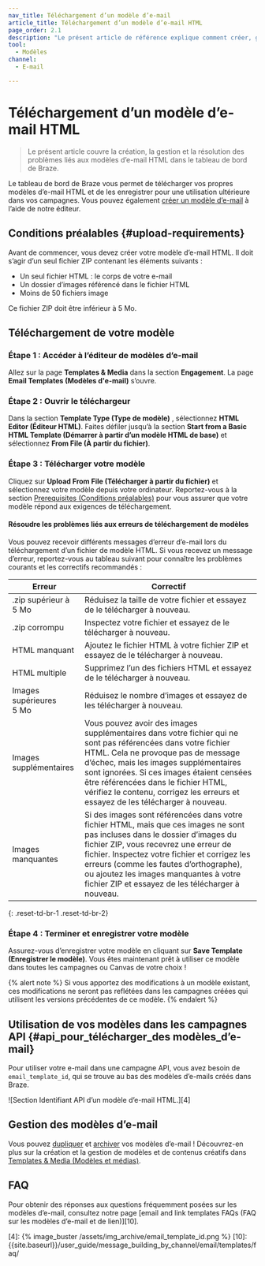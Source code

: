 ```yaml
---
nav_title: Téléchargement d’un modèle d’e-mail
article_title: Téléchargement d’un modèle d’e-mail HTML
page_order: 2.1
description: "Le présent article de référence explique comment créer, gérer et réparer un modèle d’e-mail HTML à l’aide du tableau de bord de Braze."
tool:
  - Modèles
channel:
  - E-mail

---
```


# Téléchargement d’un modèle d’e-mail HTML

> Le présent article couvre la création, la gestion et la résolution des problèmes liés aux modèles d’e-mail HTML dans le tableau de bord de Braze.

Le tableau de bord de Braze vous permet de télécharger vos propres modèles d’e-mail HTML et de les enregistrer pour une utilisation ultérieure dans vos campagnes. Vous pouvez également [créer un modèle d’e-mail]({{site.baseurl}}/user_guide/message_building_by_channel/email/creating_an_email_template/) à l’aide de notre éditeur.

## Conditions préalables {#upload-requirements}

Avant de commencer, vous devez créer votre modèle d’e-mail HTML. Il doit s’agir d’un seul fichier ZIP contenant les éléments suivants :

* Un seul fichier HTML : le corps de votre e-mail
* Un dossier d’images référencé dans le fichier HTML
* Moins de 50 fichiers image

Ce fichier ZIP doit être inférieur à 5 Mo.

## Téléchargement de votre modèle

### Étape 1 : Accéder à l’éditeur de modèles d’e-mail

Allez sur la page **Templates & Media** dans la section **Engagement**. La page **Email Templates (Modèles d'e-mail)** s’ouvre.

### Étape 2 : Ouvrir le téléchargeur

Dans la section **Template Type (Type de modèle)** , sélectionnez **HTML Editor (Éditeur HTML)**. Faites défiler jusqu’à la section **Start from a Basic HTML Template (Démarrer à partir d’un modèle HTML de base)** et sélectionnez **From File (À partir du fichier)**.

### Étape 3 : Télécharger votre modèle

Cliquez sur **Upload From File (Télécharger à partir du fichier)** et sélectionnez votre modèle depuis votre ordinateur. Reportez-vous à la section [Prerequisites (Conditions préalables)](#upload-requirements) pour vous assurer que votre modèle répond aux exigences de téléchargement.

#### Résoudre les problèmes liés aux erreurs de téléchargement de modèles

Vous pouvez recevoir différents messages d’erreur d’e-mail lors du téléchargement d’un fichier de modèle HTML. Si vous recevez un message d’erreur, reportez-vous au tableau suivant pour connaître les problèmes courants et les correctifs recommandés :

| Erreur | Correctif |
|------|---|
|.zip supérieur à 5 Mo| Réduisez la taille de votre fichier et essayez de le télécharger à nouveau.|
|.zip corrompu| Inspectez votre fichier et essayez de le télécharger à nouveau. |
|HTML manquant| Ajoutez le fichier HTML à votre fichier ZIP et essayez de le télécharger à nouveau.|
|HTML multiple| Supprimez l’un des fichiers HTML et essayez de le télécharger à nouveau.|
|Images supérieures 5 Mo| Réduisez le nombre d’images et essayez de les télécharger à nouveau. |
|Images supplémentaires| Vous pouvez avoir des images supplémentaires dans votre fichier qui ne sont pas référencées dans votre fichier HTML. Cela ne provoque pas de message d’échec, mais les images supplémentaires sont ignorées. Si ces images étaient censées être référencées dans le fichier HTML, vérifiez le contenu, corrigez les erreurs et essayez de les télécharger à nouveau.
|Images manquantes| Si des images sont référencées dans votre fichier HTML, mais que ces images ne sont pas incluses dans le dossier d’images du fichier ZIP, vous recevrez une erreur de fichier. Inspectez votre fichier et corrigez les erreurs (comme les fautes d’orthographe), ou ajoutez les images manquantes à votre fichier ZIP et essayez de les télécharger à nouveau.|
{: .reset-td-br-1 .reset-td-br-2}

### Étape 4 : Terminer et enregistrer votre modèle

Assurez-vous d’enregistrer votre modèle en cliquant sur **Save Template (Enregistrer le modèle)**. Vous êtes maintenant prêt à utiliser ce modèle dans toutes les campagnes ou Canvas de votre choix !

{% alert note %}
Si vous apportez des modifications à un modèle existant, ces modifications ne seront pas reflétées dans les campagnes créées qui utilisent les versions précédentes de ce modèle.
{% endalert %}

## Utilisation de vos modèles dans les campagnes API {#api_pour_télécharger_des modèles_d’e-mail}

Pour utiliser votre e-mail dans une campagne API, vous avez besoin de `email_template_id`, qui se trouve au bas des modèles d’e-mails créés dans Braze.

![Section Identifiant API d’un modèle d’e-mail HTML.][4]

## Gestion des modèles d’e-mail

Vous pouvez [dupliquer]({{site.baseurl}}/user_guide/engagement_tools/templates_and_media/duplicate/) et [archiver]({{site.baseurl}}/user_guide/engagement_tools/templates_and_media/archive/) vos modèles d’e-mail ! Découvrez-en plus sur la création et la gestion de modèles et de contenus créatifs dans [Templates & Media (Modèles et médias)]({{site.baseurl}}/user_guide/engagement_tools/templates_and_media/).

## FAQ

Pour obtenir des réponses aux questions fréquemment posées sur les modèles d’e-mail, consultez notre page [email and link templates FAQs (FAQ sur les modèles d’e-mail et de lien)][10].


[4]: {% image_buster /assets/img_archive/email_template_id.png %}
[10]: {{site.baseurl}}/user_guide/message_building_by_channel/email/templates/faq/